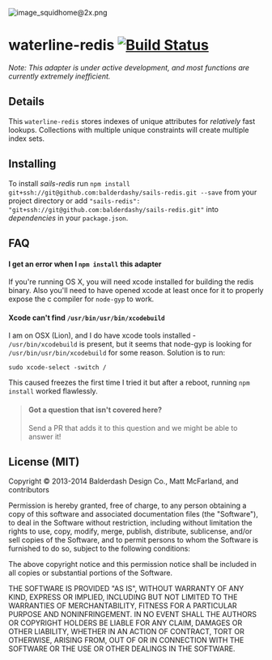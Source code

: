 ![image_squidhome@2x.png](http://i.imgur.com/RIvu9.png)

# waterline-redis [![Build Status](https://travis-ci.org/vanetix/sails-redis.png)](https://travis-ci.org/vanetix/sails-redis)

*Note: This adapter is under active development, and most functions are currently extremely inefficient.*

## Details

This `waterline-redis` stores indexes of unique attributes for *relatively* fast lookups. Collections with multiple unique constraints will create multiple index sets.

## Installing

To install *sails-redis* run `npm install git+ssh://git@github.com:balderdashy/sails-redis.git --save` from your project directory or add `"sails-redis": "git+ssh://git@github.com:balderdashy/sails-redis.git"` into *dependencies* in your `package.json`.

## FAQ

#### I get an error when I `npm install` this adapter

If you're running OS X, you will need xcode installed for building the redis binary.  Also you'll need to have opened xcode at least once for it to properly expose the c compiler for `node-gyp` to work.

#### Xcode can't find `/usr/bin/usr/bin/xcodebuild`
I am on OSX (Lion), and I do have xcode tools installed -  `/usr/bin/xcodebuild` is present, but it seems that node-gyp is looking for `/usr/bin/usr/bin/xcodebuild` for some reason.  Solution is to run:

```
sudo xcode-select -switch /
```

This caused freezes the first time I tried it but after a reboot, running `npm install` worked flawlessly.


> #### Got a question that isn't covered here?
>
> Send a PR that adds it to this question and we might be able to answer it!


## License (MIT)

Copyright © 2013-2014 Balderdash Design Co., Matt McFarland, and contributors

Permission is hereby granted, free of charge, to any person obtaining a copy
of this software and associated documentation files (the "Software"), to deal
in the Software without restriction, including without limitation the rights
to use, copy, modify, merge, publish, distribute, sublicense, and/or sell
copies of the Software, and to permit persons to whom the Software is
furnished to do so, subject to the following conditions:

The above copyright notice and this permission notice shall be included in
all copies or substantial portions of the Software.

THE SOFTWARE IS PROVIDED "AS IS", WITHOUT WARRANTY OF ANY KIND, EXPRESS OR
IMPLIED, INCLUDING BUT NOT LIMITED TO THE WARRANTIES OF MERCHANTABILITY,
FITNESS FOR A PARTICULAR PURPOSE AND NONINFRINGEMENT. IN NO EVENT SHALL THE
AUTHORS OR COPYRIGHT HOLDERS BE LIABLE FOR ANY CLAIM, DAMAGES OR OTHER
LIABILITY, WHETHER IN AN ACTION OF CONTRACT, TORT OR OTHERWISE, ARISING FROM,
OUT OF OR IN CONNECTION WITH THE SOFTWARE OR THE USE OR OTHER DEALINGS IN
THE SOFTWARE.
